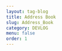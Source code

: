 ```yaml
---
layout: tag-blog
title: Address Book
slug: Address_Book
category: DEVLOG
menu: false
order: 1
---
```

